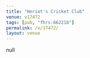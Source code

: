 ```yaml
---
title: "Heriot's Cricket Club"
venue: v17472
tags: [pub, "fhrs:662218"]
permalink: /v/17472/
layout: venue
---
```

null
